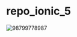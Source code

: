 # repo_ionic_5
![98799778987](https://user-images.githubusercontent.com/81184929/132925872-40c28612-40b3-4159-9baf-9492bbcb7eef.PNG)
